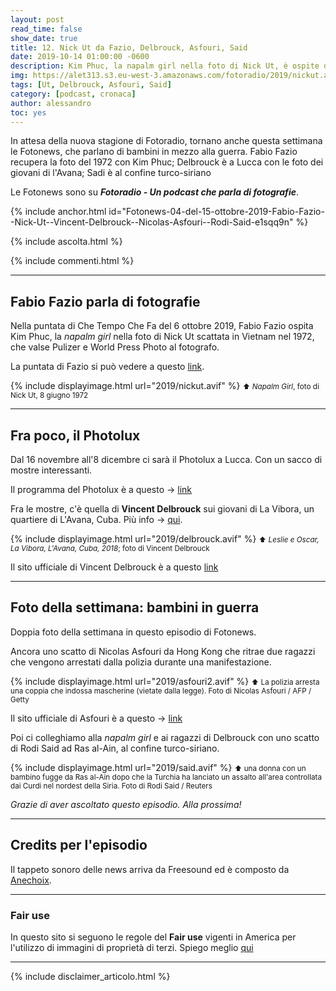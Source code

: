 ```yaml
---
layout: post
read_time: false
show_date: true
title: 12. Nick Ut da Fazio, Delbrouck, Asfouri, Said
date: 2019-10-14 01:00:00 -0600
description: Kim Phuc, la napalm girl nella foto di Nick Ut, è ospite da Fazio
img: https://alet313.s3.eu-west-3.amazonaws.com/fotoradio/2019/nickut.avif
tags: [Ut, Delbrouck, Asfouri, Said]
category: [podcast, cronaca]
author: alessandro
toc: yes
---
```


In attesa della nuova stagione di Fotoradio, tornano anche questa settimana le Fotonews, che parlano di bambini in mezzo alla guerra. Fabio Fazio recupera la foto del 1972 con Kim Phuc; Delbrouck è a Lucca con le foto dei giovani di l'Avana; Sadi è al confine turco-siriano
<!--more-->

Le Fotonews sono su **_Fotoradio - Un podcast che parla di fotografie_**.

{% include anchor.html id="Fotonews-04-del-15-ottobre-2019-Fabio-Fazio--Nick-Ut--Vincent-Delbrouck--Nicolas-Asfouri--Rodi-Said-e1sqq9n" %}

{% include ascolta.html %}

{% include commenti.html %}

- - -

## Fabio Fazio parla di fotografie

Nella puntata di Che Tempo Che Fa del 6 ottobre 2019, Fabio Fazio ospita Kim Phuc, la _napalm girl_ nella foto di Nick Ut scattata in Vietnam nel 1972, che valse Pulizer e World Press Photo al fotografo.

La puntata di Fazio si può vedere a questo [link](https://www.youtube.com/watch?v=d0Z6ClK8cTs).

{% include displayimage.html url="2019/nickut.avif" %}
<small>⬆︎ _Napalm Girl_, foto di Nick Ut, 8 giugno 1972</small>

- - -

## Fra poco, il Photolux

Dal 16 novembre all'8 dicembre ci sarà il Photolux a Lucca. Con un sacco di mostre interessanti.

Il programma del Photolux è a questo -> [link](http://www.photoluxfestival.it/it/mostre-2019/)

Fra le mostre, c'è quella di **Vincent Delbrouck** sui giovani di La Vibora, un quartiere di L'Avana, Cuba. Più info -> [qui](http://www.photoluxfestival.it/it/vincent-delbrouck-champu-the-youth-of-la-vibora/).

{% include displayimage.html url="2019/delbrouck.avif" %}
<small>⬆︎ _Leslie e Oscar, La Vibora, L'Avana, Cuba, 2018_; foto di Vincent Delbrouck</small>

Il sito ufficiale di Vincent Delbrouck è a questo [link](https://vincentdelbrouck.be/)

- - -

## Foto della settimana: bambini in guerra

Doppia foto della settimana in questo episodio di Fotonews.

Ancora uno scatto di Nicolas Asfouri da Hong Kong che ritrae due ragazzi che vengono arrestati dalla polizia durante una manifestazione.

{% include displayimage.html url="2019/asfouri2.avif" %}
<small>⬆︎ La polizia arresta una coppia che indossa mascherine (vietate dalla legge). Foto di Nicolas Asfouri / AFP / Getty</small>

Il sito ufficiale di Asfouri è a questo -> [link](https://nicolasfouri.wixsite.com/nicolas-asfouri)

Poi ci colleghiamo alla _napalm girl_ e ai ragazzi di Delbrouck con uno scatto di Rodi Said ad Ras al-Ain, al confine turco-siriano.

{% include displayimage.html url="2019/said.avif" %}
<small>⬆︎ una donna con un bambino fugge da Ras al-Ain dopo che la Turchia ha lanciato un assalto all'area controllata dai Curdi nel nordest della Siria. Foto di Rodi Said / Reuters</small>


_Grazie di aver ascoltato questo episodio. Alla prossima!_


- - -

## Credits per l'episodio

Il tappeto sonoro delle news arriva da Freesound ed è composto da [Anechoix](https://freesound.org/people/anechoix/).

- - -


### Fair use

In questo sito si seguono le regole del **Fair use** vigenti in America per l'utilizzo di immagini di proprietà di terzi. Spiego meglio [qui](../../fair_use.html)

- - -

{% include disclaimer_articolo.html %}

